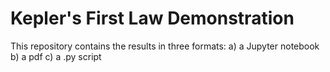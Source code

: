 # Kepler's First Law Demonstration
This repository contains the results in three formats:
a) a Jupyter notebook
b) a pdf
c) a .py script